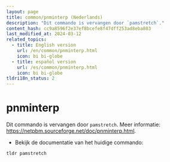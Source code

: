 ```yaml
---
layout: page
title: common/pnminterp (Nederlands)
description: "Dit commando is vervangen door `pamstretch`."
content_hash: cc9a8596f2e37ef8bcefe8f47dff253ad8eba803
last_modified_at: 2024-03-12
related_topics:
  - title: English version
    url: /en/common/pnminterp.html
    icon: bi bi-globe
  - title: español version
    url: /es/common/pnminterp.html
    icon: bi bi-globe
tldri18n_status: 2
---
```

# pnminterp

Dit commando is vervangen door `pamstretch`.
Meer informatie: <https://netpbm.sourceforge.net/doc/pnminterp.html>.

- Bekijk de documentatie van het huidige commando:

`tldr pamstretch`
